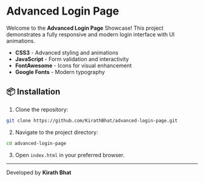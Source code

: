 # Advanced Login Page

Welcome to the **Advanced Login Page** Showcase! This project demonstrates a fully responsive and modern login interface with UI animations.
- **CSS3** - Advanced styling and animations
- **JavaScript** - Form validation and interactivity
- **FontAwesome** - Icons for visual enhancement
- **Google Fonts** - Modern typography

## 📦 Installation
1. Clone the repository:
```bash
git clone https://github.com/KirathBhat/advanced-login-page.git
```
2. Navigate to the project directory:
```bash
cd advanced-login-page
```
3. Open `index.html` in your preferred browser.

---

Developed by **Kirath Bhat**

